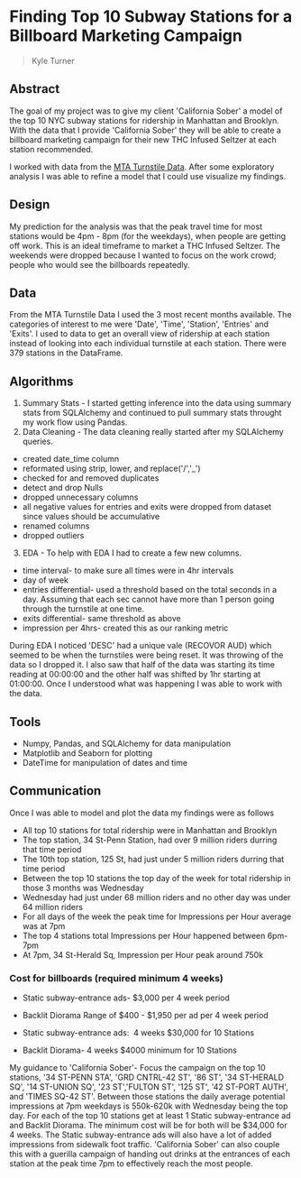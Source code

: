 # Finding Top 10 Subway Stations for a Billboard Marketing Campaign

> Kyle Turner

## Abstract
The goal of my project was to give my client 'California Sober' a model of the top 10 NYC subway stations for ridership in Manhattan and Brooklyn. With the data that I provide 'California Sober' they will be able to create a billboard marketing campaign for their new THC Infused Seltzer at each station recommended.

I worked with data from the [MTA Turnstile Data](http://web.mta.info/developers/turnstile.html). After some exploratory analysis I was able to refine a model that I could use visualize my findings.

## Design
My prediction for the analysis was that the peak travel time for most stations would be 4pm - 8pm (for the weekdays), when people are getting off work. This is an ideal timeframe to market a THC Infused Seltzer.
The weekends were dropped because I wanted to focus on the work crowd; people who would see the billboards repeatedly. 

## Data
From the MTA Turnstile Data I used the 3 most recent months available. The categories of interest to me were 'Date', 'Time', 'Station', 'Entries' and 'Exits'. I used to data to get an overall view of ridership at each station instead of looking into each individual turnstile at each station. There were 379 stations in the DataFrame.

## Algorithms
1. Summary Stats - I started getting inference into the data using summary stats from SQLAlchemy and continued to pull summary stats throught my work flow using Pandas.
2. Data Cleaning - The data cleaning really started after my SQLAlchemy queries. 
- created date_time column
- reformated using strip, lower, and replace('/','_')
- checked for and removed duplicates
- detect and drop Nulls
- dropped unnecessary columns
- all negative values for entries and exits were dropped from dataset since values should be accumulative
- renamed columns
- dropped outliers
3. EDA - To help with EDA I had to create a few new columns.
- time interval- to make sure all times were in 4hr intervals
- day of week
- entries differential- used a threshold based on the total seconds in a day. Assuming that each sec cannot have more than 1 person going through the turnstile at one time.
- exits differential- same threshold as above
- impression per 4hrs- created this as our ranking metric

During EDA I noticed 'DESC' had a unique vale (RECOVOR AUD) which seemed to be when the turnstiles were being reset. It was throwing of the data so I dropped it.
I also saw that half of the data was starting its time reading at 00:00:00 and the other half was shifted by 1hr starting at 01:00:00. Once I understood what was happening I was able to work with the data.

## Tools

- Numpy, Pandas, and SQLAlchemy for data manipulation
- Matplotlib and Seaborn for plotting
- DateTime for manipulation of dates and time

## Communication
Once I was able to model and plot the data my findings were as follows
- All top 10 stations for total ridership were in Manhattan and Brooklyn 
- The top station, 34 St-Penn Station, had over 9 million riders durring that time period
- The 10th top station, 125 St, had just under 5 million riders durring that time period
- Between the top 10 stations the top day of the week for total ridership in those 3 months was Wednesday
- Wednesday had just under 68 million riders and no other day was under 64 million riders
- For all days of the week the peak time for Impressions per Hour average was at 7pm
- The top 4 stations total Impressions per Hour happened between 6pm-7pm
- At 7pm, 34 St-Herald Sq, Impression per Hour peak around 750k 

### Cost for billboards (required minimum 4 weeks)
- Static subway-entrance ads- $3,000 per 4 week period
- Backlit Diorama Range of $400 - $1,950 per ad per 4 week period

- Static subway-entrance ads:  4 weeks $30,000 for 10 Stations
- Backlit Diorama- 4 weeks $4000 minimum for 10 Stations

My guidance to 'California Sober'- 
Focus the campaign on the top 10 stations, '34 ST-PENN STA', 'GRD CNTRL-42 ST', '86 ST', '34 ST-HERALD SQ', '14 ST-UNION SQ', '23 ST','FULTON ST', '125 ST', '42 ST-PORT AUTH', and 'TIMES SQ-42 ST'. Between those stations the daily average potential impressions at 7pm weekdays is 550k-620k with Wednesday being the top day. For each of the top 10 stations get at least 1 Static subway-entrance ad and Backlit Diorama. The minimum cost will be for both will be $34,000 for 4 weeks. The Static subway-entrance ads will also have a lot of added impressions from sidewalk foot traffic. 'California Sober' can also couple this with a guerilla campaign of handing out drinks at the entrances of each station at the peak time 7pm to effectively reach the most people.
